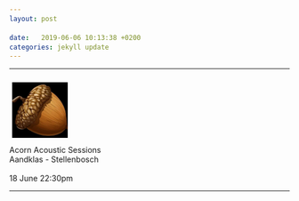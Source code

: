 ```yaml
---
layout: post

date:   2019-06-06 10:13:38 +0200
categories: jekyll update
---
```

<hr>
<div>
<div class="venue_logo">
<img src="../assets/img/venues/acorn.png" width="100vw" height="100vh"  hspace="5" vspace="10">
</div>
Acorn Acoustic Sessions
<br>
Aandklas - Stellenbosch
<br>
<br>
18 June 22:30pm
<br>
</div>
<hr>
<div>
